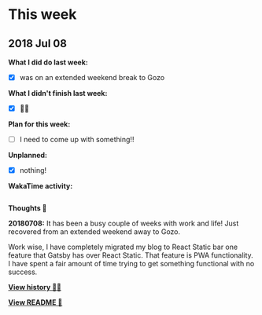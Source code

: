 # This week

## 2018 Jul 08

**What I did do last week:**

- [x] was on an extended weekend break to Gozo

**What I didn't finish last week:**

- [x] 🤷‍♀️

**Plan for this week:**

- [ ] I need to come up with something!!

**Unplanned:**

- [x] nothing!

**WakaTime activity:**

```sh

```

**Thoughts 💭**

**20180708:** It has been a busy couple of weeks with work and life!
Just recovered from an extended weekend away to Gozo.

Work wise, I have completely migrated my blog to React Static bar one
feature that Gatsby has over React Static. That feature is PWA
functionality. I have spent a fair amount of time trying to get
something functional with no success.

**[View history 👵👴](history.md#history)**

**[View README 👀](README.md#personal-goals)**

<!-- links -->
